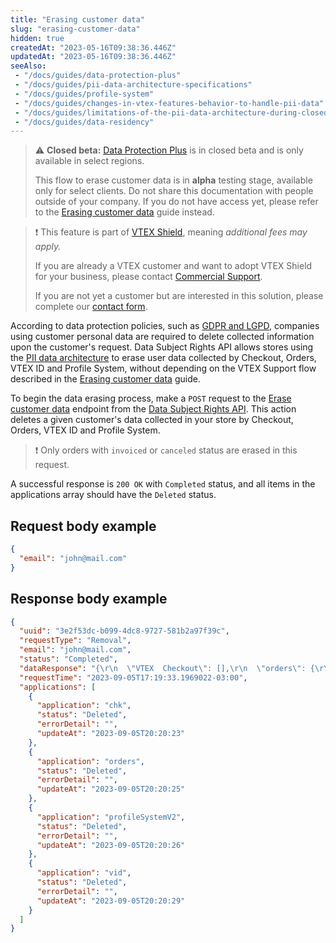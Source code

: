 ```yaml
---
title: "Erasing customer data"
slug: "erasing-customer-data"
hidden: true
createdAt: "2023-05-16T09:38:36.446Z"
updatedAt: "2023-05-16T09:38:36.446Z"
seeAlso:
 - "/docs/guides/data-protection-plus"
 - "/docs/guides/pii-data-architecture-specifications"
 - "/docs/guides/profile-system"
 - "/docs/guides/changes-in-vtex-features-behavior-to-handle-pii-data"
 - "/docs/guides/limitations-of-the-pii-data-architecture-during-closed-beta"
 - "/docs/guides/data-residency"
---
```


>⚠️ **Closed beta:** [Data Protection Plus](https://developers.vtex.com/docs/guides/data-protection-plus) is in closed beta and is only available in select regions.
>
> This flow to erase customer data is in **alpha** testing stage, available only for select clients. Do not share this documentation with people outside of your company. If you do not have access yet, please refer to the [Erasing customer data](https://help.vtex.com/en/tutorial/erasing-customer-data--1R9Fn7A06Ifj4R9YD4JTKU) guide instead.

>❗ This feature is part of [VTEX Shield](https://help.vtex.com/en/tutorial/vtex-shield--2CVk6H9eY2CBtHjtDI7BFh), meaning *additional fees may apply.* 
> 
> If you are already a VTEX customer and want to adopt VTEX Shield for your business, please contact [Commercial Support](https://help.vtex.com/en/tracks/support-at-vtex--4AXsGdGHqExp9ZkiNq9eMy/3KQWGgkPOwbFTPfBxL7YwZ).
>
> If you are not yet a customer but are interested in this solution, please complete our [contact form](https://vtex.com/us-en/contact/). 

According to data protection policies, such as [GDPR and LGPD](https://vtex.com/us-en/privacy-and-agreements/vtex-commitment/), companies using customer personal data are required to delete collected information upon the customer's request. Data Subject Rights API allows stores using the [PII data architecture](https://developers.vtex.com/docs/guides/pii-data-architecture) to erase user data collected by Checkout, Orders, VTEX ID and Profile System, without depending on the VTEX Support flow described in the [Erasing customer data](https://help.vtex.com/en/tutorial/erasing-customer-data--1R9Fn7A06Ifj4R9YD4JTKU) guide.

To begin the data erasing process, make a `POST` request to the [Erase customer data](https://developers.vtex.com/docs/api-reference/data-subject-rights-api#post-/api/user-rights/createAndProcessDeleteUserData) endpoint from the [Data Subject Rights API](https://developers.vtex.com/docs/api-reference/data-subject-rights-api). This action deletes a given customer's data collected in your store by Checkout, Orders, VTEX ID and Profile System.

>❗ Only orders with `invoiced` or `canceled` status are erased in this request.

A successful response is `200 OK` with `Completed` status, and all items in the applications array should have the `Deleted` status.

## Request body example

```json
{
  "email": "john@mail.com"
}
```

## Response body example

```json
{
  "uuid": "3e2f53dc-b099-4dc8-9727-581b2a97f39c",
  "requestType": "Removal",
  "email": "john@mail.com",
  "status": "Completed",
  "dataResponse": "{\r\n  \"VTEX  Checkout\": [],\r\n  \"orders\": {\r\n    \"dataStatus\": {\r\n      \"status\": \"anonymized\",\r\n      \"reason\": \"Sensitive information was anonymized rather than deleted to preserve the store metrics.\",\r\n      \"evidence\": \"Anonymized [0] orders\",\r\n      \"dryRun\": true\r\n    },\r\n    \"orders\": []\r\n  },\r\n  \"Profile System PII API\": {},\r\n  \"VTEX ID\": {\r\n    \"type\": \"https://tools.ietf.org/html/rfc7231#section-6.5.4\",\r\n    \"title\": \"Not Found\",\r\n    \"status\": 404,\r\n    \"traceId\": \"00-65d5abf9263b07eb185beee49e2075dc-b67b373e2e93dcf8-00\"\r\n  }\r\n}",
  "requestTime": "2023-09-05T17:19:33.1969022-03:00",
  "applications": [
    {
      "application": "chk",
      "status": "Deleted",
      "errorDetail": "",
      "updateAt": "2023-09-05T20:20:23"
    },
    {
      "application": "orders",
      "status": "Deleted",
      "errorDetail": "",
      "updateAt": "2023-09-05T20:20:25"
    },
    {
      "application": "profileSystemV2",
      "status": "Deleted",
      "errorDetail": "",
      "updateAt": "2023-09-05T20:20:26"
    },
    {
      "application": "vid",
      "status": "Deleted",
      "errorDetail": "",
      "updateAt": "2023-09-05T20:20:29"
    }
  ]
}
```
